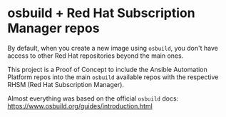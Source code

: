 # osbuild + Red Hat Subscription Manager repos

By default, when you create a new image using `osbuild`, you don't have access to other Red Hat repositories beyond the main ones.

This project is a Proof of Concept to include the Ansible Automation Platform repos into the main `osbuild` available repos with the respective RHSM (Red Hat Subscription Manager).


Almost everything was based on the official `osbuild` docs: https://www.osbuild.org/guides/introduction.html

